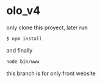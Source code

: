 # olo_v4
only clone this proyect, later run
```sh
$ npm install
```
and finally
```sh
node bin/www
```
this branch is for only front website
